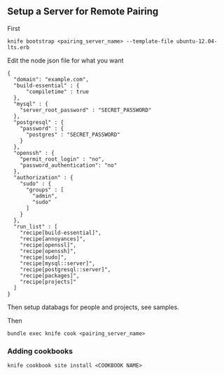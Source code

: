 ## Setup a Server for Remote Pairing

First

    knife bootstrap <pairing_server_name> --template-file ubuntu-12.04-lts.erb

Edit the node json file for what you want

    {
      "domain": "example.com",
      "build-essential" : {
          "compiletime" : true
      },
      "mysql" : {
        "server_root_password" : "SECRET_PASSWORD"
      },
      "postgresql" : {
        "password" : {
          "postgres" : "SECRET_PASSWORD"
        }
      },
      "openssh" : {
        "permit_root_login" : "no",
        "password_authentication": "no"
      },
      "authorization" : {
        "sudo" : {
          "groups" : [
            "admin",
            "sudo"
          ]
        }
      },
      "run_list" : [
        "recipe[build-essential]",
        "recipe[annoyances]",
        "recipe[openssl]",
        "recipe[openssh]",
        "recipe[sudo]",
        "recipe[mysql::server]",
        "recipe[postgresql::server]",
        "recipe[packages]",
        "recipe[projects]"
      ]
    }

Then setup databags for people and projects, see samples.

Then

    bundle exec knife cook <pairing_server_name>

### Adding cookbooks

    knife cookbook site install <COOKBOOK NAME>
